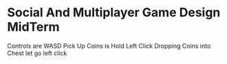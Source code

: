 # Social And Multiplayer Game Design MidTerm Controls are WASDPick Up Coins is Hold Left ClickDropping Coins into Chest let go left click